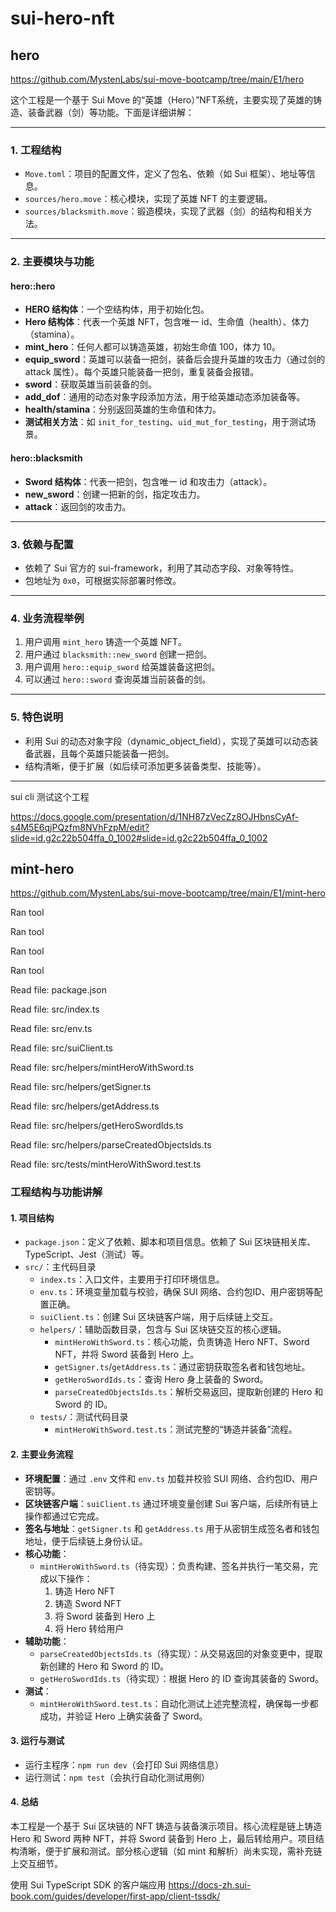 # sui-hero-nft

## hero

https://github.com/MystenLabs/sui-move-bootcamp/tree/main/E1/hero

这个工程是一个基于 Sui Move 的“英雄（Hero）”NFT系统，主要实现了英雄的铸造、装备武器（剑）等功能。下面是详细讲解：

---

### 1. 工程结构

- `Move.toml`：项目的配置文件，定义了包名、依赖（如 Sui 框架）、地址等信息。
- `sources/hero.move`：核心模块，实现了英雄 NFT 的主要逻辑。
- `sources/blacksmith.move`：锻造模块，实现了武器（剑）的结构和相关方法。

---

### 2. 主要模块与功能

#### hero::hero

- **HERO 结构体**：一个空结构体，用于初始化包。
- **Hero 结构体**：代表一个英雄 NFT，包含唯一 id、生命值（health）、体力（stamina）。
- **mint_hero**：任何人都可以铸造英雄，初始生命值 100，体力 10。
- **equip_sword**：英雄可以装备一把剑，装备后会提升英雄的攻击力（通过剑的 attack 属性）。每个英雄只能装备一把剑，重复装备会报错。
- **sword**：获取英雄当前装备的剑。
- **add_dof**：通用的动态对象字段添加方法，用于给英雄动态添加装备等。
- **health/stamina**：分别返回英雄的生命值和体力。
- **测试相关方法**：如 `init_for_testing`、`uid_mut_for_testing`，用于测试场景。

#### hero::blacksmith

- **Sword 结构体**：代表一把剑，包含唯一 id 和攻击力（attack）。
- **new_sword**：创建一把新的剑，指定攻击力。
- **attack**：返回剑的攻击力。

---

### 3. 依赖与配置

- 依赖了 Sui 官方的 sui-framework，利用了其动态字段、对象等特性。
- 包地址为 `0x0`，可根据实际部署时修改。

---

### 4. 业务流程举例

1. 用户调用 `mint_hero` 铸造一个英雄 NFT。
2. 用户通过 `blacksmith::new_sword` 创建一把剑。
3. 用户调用 `hero::equip_sword` 给英雄装备这把剑。
4. 可以通过 `hero::sword` 查询英雄当前装备的剑。

---

### 5. 特色说明

- 利用 Sui 的动态对象字段（dynamic_object_field），实现了英雄可以动态装备武器，且每个英雄只能装备一把剑。
- 结构清晰，便于扩展（如后续可添加更多装备类型、技能等）。

---

sui cli 测试这个工程

https://docs.google.com/presentation/d/1NH87zVecZz8OJHbnsCyAf-s4M5E6qjPQzfm8NVhFzpM/edit?slide=id.g2c22b504ffa_0_1002#slide=id.g2c22b504ffa_0_1002



## mint-hero

https://github.com/MystenLabs/sui-move-bootcamp/tree/main/E1/mint-hero


Ran tool

Ran tool

Ran tool

Ran tool

Read file: package.json

Read file: src/index.ts

Read file: src/env.ts

Read file: src/suiClient.ts

Read file: src/helpers/mintHeroWithSword.ts

Read file: src/helpers/getSigner.ts

Read file: src/helpers/getAddress.ts

Read file: src/helpers/getHeroSwordIds.ts

Read file: src/helpers/parseCreatedObjectsIds.ts

Read file: src/tests/mintHeroWithSword.test.ts
### 工程结构与功能讲解

#### 1. 项目结构
- `package.json`：定义了依赖、脚本和项目信息。依赖了 Sui 区块链相关库、TypeScript、Jest（测试）等。
- `src/`：主代码目录
  - `index.ts`：入口文件，主要用于打印环境信息。
  - `env.ts`：环境变量加载与校验，确保 SUI 网络、合约包ID、用户密钥等配置正确。
  - `suiClient.ts`：创建 Sui 区块链客户端，用于后续链上交互。
  - `helpers/`：辅助函数目录，包含与 Sui 区块链交互的核心逻辑。
    - `mintHeroWithSword.ts`：核心功能，负责铸造 Hero NFT、Sword NFT，并将 Sword 装备到 Hero 上。
    - `getSigner.ts`/`getAddress.ts`：通过密钥获取签名者和钱包地址。
    - `getHeroSwordIds.ts`：查询 Hero 身上装备的 Sword。
    - `parseCreatedObjectsIds.ts`：解析交易返回，提取新创建的 Hero 和 Sword 的 ID。
  - `tests/`：测试代码目录
    - `mintHeroWithSword.test.ts`：测试完整的“铸造并装备”流程。

#### 2. 主要业务流程
- **环境配置**：通过 `.env` 文件和 `env.ts` 加载并校验 SUI 网络、合约包ID、用户密钥等。
- **区块链客户端**：`suiClient.ts` 通过环境变量创建 Sui 客户端，后续所有链上操作都通过它完成。
- **签名与地址**：`getSigner.ts` 和 `getAddress.ts` 用于从密钥生成签名者和钱包地址，便于后续链上身份认证。
- **核心功能**：
  - `mintHeroWithSword.ts`（待实现）：负责构建、签名并执行一笔交易，完成以下操作：
    1. 铸造 Hero NFT
    2. 铸造 Sword NFT
    3. 将 Sword 装备到 Hero 上
    4. 将 Hero 转给用户
- **辅助功能**：
  - `parseCreatedObjectsIds.ts`（待实现）：从交易返回的对象变更中，提取新创建的 Hero 和 Sword 的 ID。
  - `getHeroSwordIds.ts`（待实现）：根据 Hero 的 ID 查询其装备的 Sword。
- **测试**：
  - `mintHeroWithSword.test.ts`：自动化测试上述完整流程，确保每一步都成功，并验证 Hero 上确实装备了 Sword。

#### 3. 运行与测试
- 运行主程序：`npm run dev`（会打印 Sui 网络信息）
- 运行测试：`npm test`（会执行自动化测试用例）

#### 4. 总结
本工程是一个基于 Sui 区块链的 NFT 铸造与装备演示项目。核心流程是链上铸造 Hero 和 Sword 两种 NFT，并将 Sword 装备到 Hero 上，最后转给用户。项目结构清晰，便于扩展和测试。部分核心逻辑（如 mint 和解析）尚未实现，需补充链上交互细节。




使用 Sui TypeScript SDK 的客户端应用
https://docs-zh.sui-book.com/guides/developer/first-app/client-tssdk/


